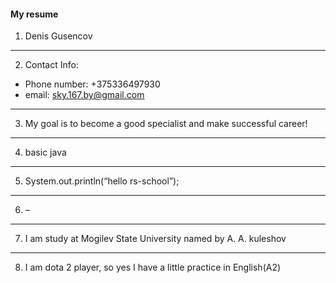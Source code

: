 #### My resume

1. Denis Gusencov


---


2. Contact Info: 
+ Phone number: +375336497930
+ email: sky.167.by@gmail.com

---


3. My goal is to become a good specialist and make successful career!

---

4. basic java

---

5. System.out.println(“hello rs-school”);

---

6. –

---

7. I am study at Mogilev State University named by A. A. kuleshov

---

8. I am dota 2 player, so yes I have a little practice in English(A2)
